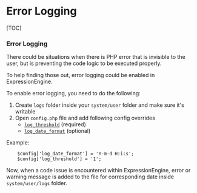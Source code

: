 <!--
    This source file is part of the open source project
    ExpressionEngine User Guide (https://github.com/ExpressionEngine/ExpressionEngine-User-Guide)

    @link      https://expressionengine.com/
    @copyright Copyright (c) 2003-2020, Packet Tide, LLC (https://packettide.com)
    @license   https://expressionengine.com/license Licensed under Apache License, Version 2.0
-->

# Error Logging

[TOC]

### Error Logging

There could be situations when there is PHP error that is invisible to the user, but is preventing the code logic to be executed properly.

To help finding those out, error logging could be enabled in ExpressionEngine.

To enable error logging, you need to do the following:

1. Create `logs` folder inside your `system/user` folder and make sure it's writable
2. Open `config.php` file and add following config overrides
    - [`log_threshold`](general/system-configuration-overrides.md#log_threshold) (required)
    - [`log_date_format`](general/system-configuration-overrides.md#log_date_format) (optional)

Example:
```
    $config['log_date_format'] = 'Y-m-d H:i:s';
    $config['log_threshold'] = '1';
```

Now, when a code issue is encountered within ExpressionEngine, error or warning message is added to the file for corresponding date inside `system/user/logs` folder.